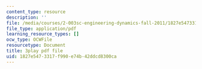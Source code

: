 ```yaml
---
content_type: resource
description: ''
file: /media/courses/2-003sc-engineering-dynamics-fall-2011/1827e5473317f990e74b42ddcd8300ca_qrbCpv3Sv34.pdf
file_type: application/pdf
learning_resource_types: []
ocw_type: OCWFile
resourcetype: Document
title: 3play pdf file
uid: 1827e547-3317-f990-e74b-42ddcd8300ca
---
```

